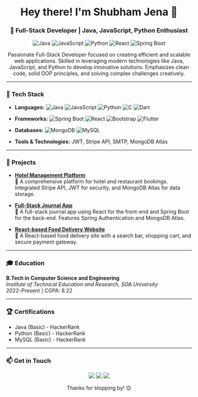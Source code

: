<h1 align="center">Hey there! I'm Shubham Jena 👋</h1>
<h3 align="center">🚀 Full-Stack Developer | Java, JavaScript, Python Enthusiast</h3>

<p align="center">
  <img src="https://img.shields.io/badge/Java-ED8B00?style=for-the-badge&logo=java&logoColor=white" alt="Java"/>
  <img src="https://img.shields.io/badge/JavaScript-F7DF1E?style=for-the-badge&logo=javascript&logoColor=black" alt="JavaScript"/>
  <img src="https://img.shields.io/badge/Python-3776AB?style=for-the-badge&logo=python&logoColor=white" alt="Python"/>
  <img src="https://img.shields.io/badge/React-61DAFB?style=for-the-badge&logo=react&logoColor=black" alt="React"/>
  <img src="https://img.shields.io/badge/Spring_Boot-6DB33F?style=for-the-badge&logo=spring-boot&logoColor=white" alt="Spring Boot"/>
</p>

<p align="center">
  Passionate Full-Stack Developer focused on creating efficient and scalable web applications. Skilled in leveraging modern technologies like Java, JavaScript, and Python to develop innovative solutions. Emphasizes clean code, solid OOP principles, and solving complex challenges creatively.
</p>

---

### 🔧 **Tech Stack**

- **Languages:** ![Java](https://img.shields.io/badge/Java-ED8B00?style=flat-square&logo=java&logoColor=white) ![JavaScript](https://img.shields.io/badge/JavaScript-F7DF1E?style=flat-square&logo=javascript&logoColor=black) ![Python](https://img.shields.io/badge/Python-3776AB?style=flat-square&logo=python&logoColor=white) ![C](https://img.shields.io/badge/C-A8B9CC?style=flat-square&logo=c&logoColor=white) ![Dart](https://img.shields.io/badge/Dart-0175C2?style=flat-square&logo=dart&logoColor=white)

- **Frameworks:** ![Spring Boot](https://img.shields.io/badge/Spring_Boot-6DB33F?style=flat-square&logo=spring-boot&logoColor=white) ![React](https://img.shields.io/badge/React-61DAFB?style=flat-square&logo=react&logoColor=black) ![Bootstrap](https://img.shields.io/badge/Bootstrap-563D7C?style=flat-square&logo=bootstrap&logoColor=white) ![Flutter](https://img.shields.io/badge/Flutter-02569B?style=flat-square&logo=flutter&logoColor=white)

- **Databases:** ![MongoDB](https://img.shields.io/badge/MongoDB-4EA94B?style=flat-square&logo=mongodb&logoColor=white) ![MySQL](https://img.shields.io/badge/MySQL-4479A1?style=flat-square&logo=mysql&logoColor=white)

- **Tools & Technologies:** JWT, Stripe API, SMTP, MongoDB Atlas

---

### 🚀 **Projects**

- **[Hotel Management Platform](https://github.com/PiratesSj/Hotel-Management)**  
  🏨 A comprehensive platform for hotel and restaurant bookings. Integrated Stripe API, JWT for security, and MongoDB Atlas for data storage.

- **[Full-Stack Journal App](https://github.com/PiratesSj/JournalApp)**  
  📓 A full-stack journal app using React for the front-end and Spring Boot for the back-end. Features Spring Authentication and MongoDB Atlas.

- **[React-based Food Delivery Website](https://github.com/PiratesSj/Tasty-Burger)**  
  🍔 A React-based food delivery site with a search bar, shopping cart, and secure payment gateway.

---

### 🎓 **Education**

**B.Tech in Computer Science and Engineering**  
*Institute of Technical Education and Research, SOA University*  
2022-Present | CGPA: 8.22

---

### 🏆 **Certifications**

- Java (Basic) - HackerRank
- Python (Basic) - HackerRank
- MySQL (Basic) - HackerRank

---

### 📫 **Get in Touch**

<p align="center">
  <a href="mailto:shubham2jena2003@gmail.com"><img src="https://img.shields.io/badge/Email-D14836?style=for-the-badge&logo=gmail&logoColor=white"/></a>
  <a href="https://www.linkedin.com/in/shubham-jena-70291a235"><img src="https://img.shields.io/badge/LinkedIn-0A66C2?style=for-the-badge&logo=linkedin&logoColor=white"/></a>
  <a href="https://github.com/PiratesSj"><img src="https://img.shields.io/badge/GitHub-100000?style=for-the-badge&logo=github&logoColor=white"/></a>
</p>

<p align="center">Thanks for stopping by! 😊</p>
